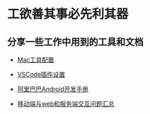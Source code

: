 # 工欲善其事必先利其器

## 分享一些工作中用到的工具和文档

* [Mac工具配置](Mac工具配置.md)

* [VSCode插件设置](VSCode插件设置.md)
  
* [阿里巴巴Android开发手册](阿里巴巴Android开发手册.pdf)

* [移动端与web和服务端交互问题汇总](移动端与web和服务端交互问题汇总.md)

